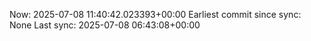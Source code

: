Now: 2025-07-08 11:40:42.023393+00:00 Earliest commit since sync: None Last sync: 2025-07-08 06:43:08+00:00
